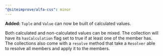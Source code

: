 ```yaml
---
"@siteimprove/alfa-css": minor
---
```


**Added:** `Tuple` and `Value` can now be built of calculated values.

Both calculated and non-calculated values can be mixed. The collection will have its `hasCalculation` flag set to true if at least one of the member has.
The collections also come with a `resolve` method that take a `Resolver` able to resolve all members and apply it to the members.
